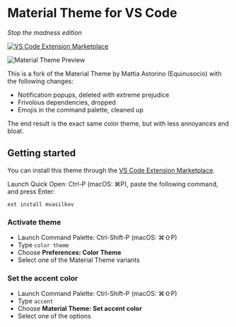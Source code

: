 # Material Theme for VS Code

*Stop the madness edition*

[![VS Code Extension Marketplace](https://img.shields.io/badge/marketplace-gray.svg?style=for-the-badge&colorA=41a6f6&colorB=566c86&logo=visualstudiocode)][1]

![Material Theme Preview](https://github.com/mvasilkov/vsc-material-theme-stop-madness/assets/140257/c8c858c7-dccf-464a-b9f1-8f78f68b2dc2)

This is a fork of the Material Theme by Mattia Astorino (Equinusocio) with the following changes:

* Notification popups, deleted with extreme prejudice
* Frivolous dependencies, dropped
* Emojis in the command palette, cleaned up

The end result is the exact same color theme, but with less annoyances and bloat.

## Getting started

You can install this theme through the [VS Code Extension Marketplace][1].

[1]: https://marketplace.visualstudio.com/items?itemName=mvasilkov.vsc-material-theme-stop-madness

Launch Quick Open: Ctrl-P (macOS: ⌘P), paste the following command, and press Enter:

```
ext install mvasilkov
```

### Activate theme

* Launch Command Palette: Ctrl-Shift-P (macOS: ⌘⇧P)
* Type `color theme`
* Choose **Preferences: Color Theme**
* Select one of the Material Theme variants

### Set the accent color

* Launch Command Palette: Ctrl-Shift-P (macOS: ⌘⇧P)
* Type `accent`
* Choose **Material Theme: Set accent color**
* Select one of the options
